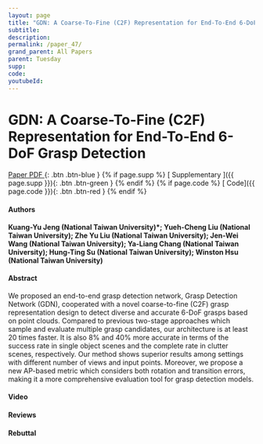 ```yaml
---
layout: page
title: "GDN: A Coarse-To-Fine (C2F) Representation for End-To-End 6-DoF Grasp Detection"
subtitle: 
description:
permalink: /paper_47/
grand_parent: All Papers
parent: Tuesday
supp: 
code: 
youtubeId: 
---
```


# GDN: A Coarse-To-Fine (C2F) Representation for End-To-End 6-DoF Grasp Detection

[<i class="fa fa-file-text-o" aria-hidden="true"></i> Paper PDF ](https://drive.google.com/file/d/1yQtB0x7buOguG78THL2WmFr3Twk54zdF/view){: .btn .btn-blue } {% if page.supp %} [<i class="fa fa-file-text-o" aria-hidden="true"></i> Supplementary ]({{ page.supp }}){: .btn .btn-green } {% endif %} {% if page.code %} [<i class="fa fa-github" aria-hidden="true"></i> Code]({{ page.code }}){: .btn .btn-red }
{% endif %}

#### Authors
**Kuang-Yu Jeng (National Taiwan University)*; Yueh-Cheng Liu (National Taiwan University); Zhe Yu Liu (National Taiwan University); Jen-Wei Wang (National Taiwan University); Ya-Liang Chang (National Taiwan University); Hung-Ting Su (National Taiwan University); Winston Hsu (National Taiwan University)**

#### Abstract
We proposed an end-to-end grasp detection network,  Grasp Detection Network (GDN), cooperated with a novel coarse-to-fine (C2F) grasp representation design to detect diverse and accurate 6-DoF grasps based on point clouds.   Compared to previous two-stage approaches which sample and evaluate multiple grasp candidates, our architecture is at least 20 times faster.  It is also 8% and 40% more accurate in terms of the success rate in single object scenes and the complete rate in clutter scenes, respectively. Our method shows superior results among settings with different number of views and input points.  Moreover, we propose a new AP-based metric which considers both rotation and transition errors, making it a more comprehensive evaluation tool for grasp detection models.

#### Video 

#### Reviews

#### Rebuttal
